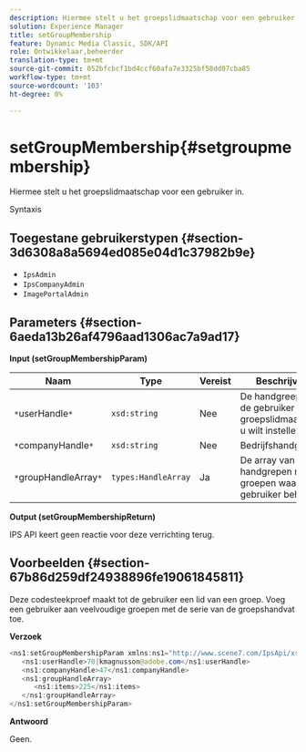 ```yaml
---
description: Hiermee stelt u het groepslidmaatschap voor een gebruiker in.
solution: Experience Manager
title: setGroupMembership
feature: Dynamic Media Classic, SDK/API
role: Ontwikkelaar,beheerder
translation-type: tm+mt
source-git-commit: 052bfcbcf1bd4ccf60afa7e3325bf58dd07cba85
workflow-type: tm+mt
source-wordcount: '103'
ht-degree: 0%

---
```



# setGroupMembership{#setgroupmembership}

Hiermee stelt u het groepslidmaatschap voor een gebruiker in.

Syntaxis

## Toegestane gebruikerstypen {#section-3d6308a8a5694ed085e04d1c37982b9e}

* `IpsAdmin`
* `IpsCompanyAdmin`
* `ImagePortalAdmin`

## Parameters {#section-6aeda13b26af4796aad1306ac7a9ad17}

**Input (setGroupMembershipParam)**

| Naam | Type | Vereist | Beschrijving |
|---|---|---|---|
| `*`userHandle`*` | `xsd:string` | Nee | De handgreep voor de gebruiker wiens groepslidmaatschap u wilt instellen. |
| `*`companyHandle`*` | `xsd:string` | Nee | Bedrijfshandgreep. |
| `*`groupHandleArray`*` | `types:HandleArray` | Ja | De array van handgrepen naar groepen waartoe de gebruiker behoort. |

**Output (setGroupMembershipReturn)**

IPS API keert geen reactie voor deze verrichting terug.

## Voorbeelden {#section-67b86d259df24938896fe19061845811}

Deze codesteekproef maakt tot de gebruiker een lid van een groep. Voeg een gebruiker aan veelvoudige groepen met de serie van de groepshandvat toe.

**Verzoek**

```java
<ns1:setGroupMembershipParam xmlns:ns1="http://www.scene7.com/IpsApi/xsd">
   <ns1:userHandle>70|kmagnusson@adobe.com</ns1:userHandle>
   <ns1:companyHandle>47</ns1:companyHandle>
   <ns1:groupHandleArray>
      <ns1:items>225</ns1:items>
   </ns1:groupHandleArray>
</ns1:setGroupMembershipParam>
```

**Antwoord**

Geen.
